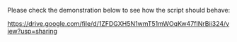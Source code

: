 Please check the demonstration below to see how the script should behave:

https://drive.google.com/file/d/1ZFDGXH5N1wmT51mWOqKw47fINrBii324/view?usp=sharing
